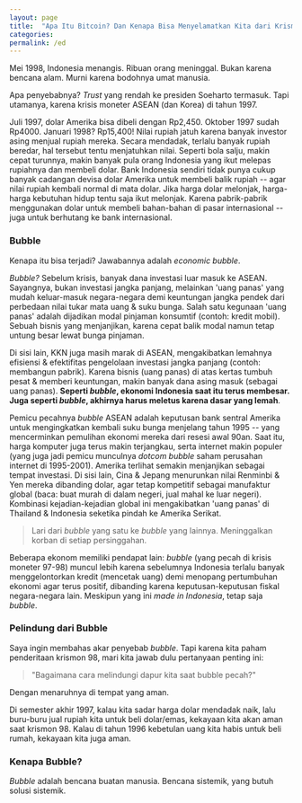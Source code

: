 ```yaml
---
layout: page
title:  "Apa Itu Bitcoin? Dan Kenapa Bisa Menyelamatkan Kita dari Krismon Di Masa Depan?"
categories:
permalink: /ed
---
```


Mei 1998, Indonesia menangis. Ribuan orang meninggal. Bukan karena bencana alam. Murni karena bodohnya umat manusia.

Apa penyebabnya? *Trust* yang rendah ke presiden Soeharto termasuk. Tapi utamanya, karena krisis moneter ASEAN (dan Korea) di tahun 1997.

Juli 1997, dolar Amerika bisa dibeli dengan Rp2,450. Oktober 1997 sudah Rp4000. Januari 1998? Rp15,400! Nilai rupiah jatuh karena banyak investor asing menjual rupiah mereka. Secara mendadak, terlalu banyak rupiah beredar, hal tersebut tentu menjatuhkan nilai. Seperti bola salju, makin cepat turunnya, makin banyak pula orang Indonesia yang ikut melepas rupiahnya dan membeli dolar. Bank Indonesia sendiri tidak punya cukup banyak cadangan devisa dolar Amerika untuk membeli balik rupiah -- agar nilai rupiah kembali normal di mata dolar. Jika harga dolar melonjak, harga-harga kebutuhan hidup tentu saja ikut melonjak. Karena pabrik-pabrik menggunakan dolar untuk membeli bahan-bahan di pasar internasional -- juga untuk berhutang ke bank internasional.

### Bubble

Kenapa itu bisa terjadi? Jawabannya adalah *economic bubble*.

*Bubble?* Sebelum krisis, banyak dana investasi luar masuk ke ASEAN. Sayangnya, bukan investasi jangka panjang, melainkan 'uang panas' yang mudah keluar-masuk negara-negara demi keuntungan jangka pendek dari perbedaan nilai tukar mata uang & suku bunga. Salah satu kegunaan 'uang panas' adalah dijadikan modal pinjaman konsumtif (contoh: kredit mobil). Sebuah bisnis yang menjanjikan, karena cepat balik modal namun tetap untung besar lewat bunga pinjaman.

Di sisi lain, KKN juga masih marak di ASEAN, mengakibatkan lemahnya efisiensi & efektifitas pengelolaan investasi jangka panjang (contoh: membangun pabrik). Karena bisnis (uang panas) di atas kertas tumbuh pesat & memberi keuntungan, makin banyak dana asing masuk (sebagai uang panas). **Seperti *bubble*, ekonomi Indonesia saat itu terus membesar. Juga seperti *bubble*, akhirnya harus meletus karena dasar yang lemah**.

Pemicu pecahnya *bubble* ASEAN adalah keputusan bank sentral Amerika untuk mengingkatkan kembali suku bunga menjelang tahun 1995 -- yang mencerminkan pemulihan ekonomi mereka dari resesi awal 90an. Saat itu, harga komputer juga terus makin terjangkau, serta internet makin populer (yang juga jadi pemicu munculnya *dotcom bubble* saham perusahan internet di 1995-2001). Amerika terlihat semakin menjanjikan sebagai tempat investasi. Di sisi lain, Cina & Jepang menurunkan nilai Renminbi & Yen mereka dibanding dolar, agar tetap kompetitif sebagai manufaktur global (baca: buat murah di dalam negeri, jual mahal ke luar negeri). Kombinasi kejadian-kejadian global ini mengakibatkan 'uang panas' di Thailand & Indonesia seketika pindah ke Amerika Serikat.

> Lari dari *bubble* yang satu ke *bubble* yang lainnya. Meninggalkan korban di setiap persinggahan.

Beberapa ekonom memiliki pendapat lain: *bubble* (yang pecah di krisis moneter 97-98) muncul lebih karena sebelumnya Indonesia terlalu banyak menggelontorkan kredit (mencetak uang) demi menopang pertumbuhan ekonomi agar terus positif, dibanding karena keputusan-keputusan fiskal negara-negara lain. Meskipun yang ini *made in Indonesia*, tetap saja *bubble*.

### Pelindung dari Bubble

Saya ingin membahas akar penyebab *bubble*. Tapi karena kita paham penderitaan krismon 98, mari kita jawab dulu pertanyaan penting ini:

> "Bagaimana cara melindungi dapur kita saat bubble pecah?"

Dengan menaruhnya di tempat yang aman.

Di semester akhir 1997, kalau kita sadar harga dolar mendadak naik, lalu buru-buru jual rupiah kita untuk beli dolar/emas, kekayaan kita akan aman saat krismon 98. Kalau di tahun 1996 kebetulan uang kita habis untuk beli rumah, kekayaan kita juga aman.



### Kenapa Bubble?

*Bubble* adalah bencana buatan manusia. Bencana sistemik, yang butuh solusi sistemik.
